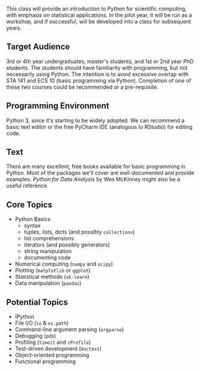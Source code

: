 This class will provide an introduction to Python for scientific computing,
with emphasis on statistical applications. In the pilot year, it will be run
as a workshop, and if successful, will be developed into a class for subsequent
years.

Target Audience
---
3rd or 4th year undergraduates, master's students, and 1st or 2nd year PhD
students. The students should have familiarity with programming, but not
necessarily using Python. The intention is to avoid excessive overlap with STA
141 and ECS 10 (basic programming via Python). Completion of one of these two
courses could be recommended or a pre-requisite.

Programming Environment
---
Python 3, since it's starting to be widely adopted. We can recommend a basic
text editor or the free PyCharm IDE (analogous to RStudio) for editing code.

Text
---
There are many excellent, free books available for basic programming in Python.
Most of the packages we'll cover are well-documented and provide examples.
_Python for Data Analysis_ by Wes McKinney might also be a useful reference.

Core Topics
---
+ Python Basics
    * syntax
    * tuples, lists, dicts (and possibly `collections`)
    * list comprehensions
    * iterators (and possibly generators)
    * string manipulation
    * documenting code
+ Numerical computing (`numpy` and `scipy`)
+ Plotting (`matplotlib` or `ggplot`)
+ Statistical methods (`sk-learn`)
+ Data manipulation (`pandas`)

Potential Topics
---
+ IPython
+ File I/O (`io` & `os.path`)
+ Command-line argument parsing (`argparse`)
+ Debugging (`pdb`)
+ Profiling (`timeit` and `cProfile`)
+ Test-driven development (`doctest`)
+ Object-oriented programming
+ Functional programming

